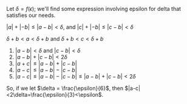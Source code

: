 Let $\delta = f(\epsilon)$; we'll find some expression involving epsilon for delta that satisfies our needs. 

$|a|+|-b|\leq|a-b|<\delta$, and $|c|+|-b|\leq|c-b|<\delta$ 

$\delta+b<a<\delta+b$ and $\delta+b<c<\delta+b$

1. $|a-b|<\delta$ and $|c-b|<\delta$
2. $|a-b|+|c-b|<2\delta$
3. $|a+c|\leq|a-b|+|c-b|$
4. $|a-c|\leq |a-b|-|c-b|$
5.  $|a-c|\leq |a-b|-|c-b|\leq|a-b|+|c-b|<2\delta$

So, if we let $\delta = \frac{\epsilon}{6}$, then $|a-c|<2\delta=\frac{\epsilon}{3}<\epsilon$.